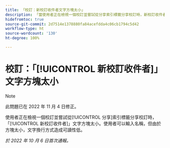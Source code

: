 ```yaml
---
title: 「校訂：新校訂收件者文字方塊太小」
description: 「當使用者正在檢視一個校訂並嘗試從分享索引標籤分享校訂時，新校訂收件者文字方塊太小。使用者可以輸入名稱，但由於方塊太小，文字換行方式造成可讀性低。」
hidefromtoc: true
source-git-commit: 2d7514e1378880fa84acefdda4c06cb1794c5d42
workflow-type: ht
source-wordcount: '130'
ht-degree: 100%

---
```



# 校訂：「[!UICONTROL 新校訂收件者]」文字方塊太小

>[!NOTE]
>
>此問題已在 2022 年 11 月 4 日修正。

<!--This article is on the WF and WFP TOCs-->

使用者正在檢視一個校訂並嘗試從[!UICONTROL 分享]索引標籤分享校訂時，「[!UICONTROL 新校訂收件者]」文字方塊太小。使用者可以輸入名稱，但由於方塊太小，文字換行方式造成可讀性低。

_於 2022 年 10 月 6 日首次通報。_

